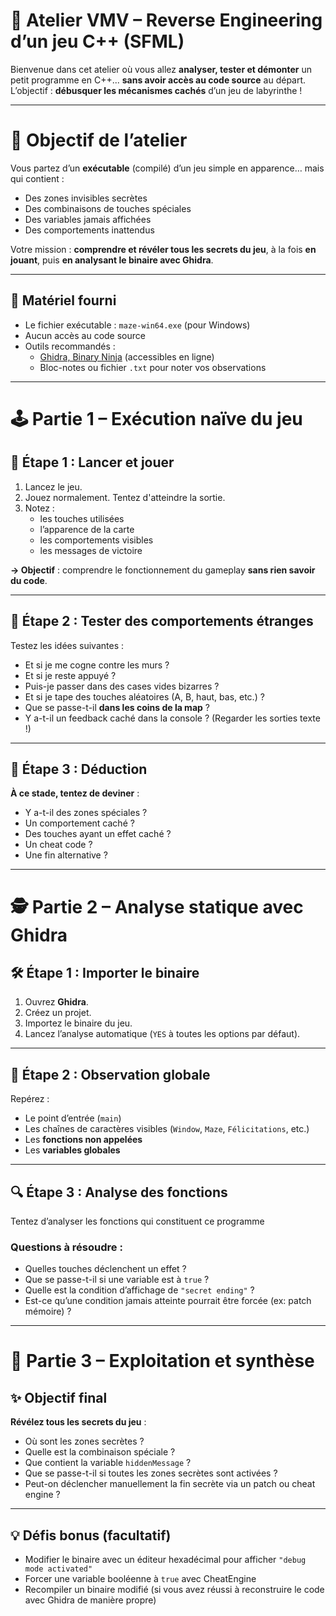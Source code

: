 # 🧠 Atelier VMV – Reverse Engineering d’un jeu C++ (SFML)

Bienvenue dans cet atelier où vous allez **analyser, tester et démonter** un petit programme en C++... **sans avoir accès au code source** au départ. L’objectif : **débusquer les mécanismes cachés** d’un jeu de labyrinthe !

---

# 🎯 Objectif de l’atelier

Vous partez d’un **exécutable** (compilé) d’un jeu simple en apparence… mais qui contient :
* Des zones invisibles secrètes
* Des combinaisons de touches spéciales
* Des variables jamais affichées
* Des comportements inattendus

Votre mission : **comprendre et révéler tous les secrets du jeu**, à la fois **en jouant**, puis **en analysant le binaire avec Ghidra**.

---

## 📁 Matériel fourni

* Le fichier exécutable : `maze-win64.exe` (pour Windows)
* Aucun accès au code source
* Outils recommandés :
  * [Ghidra, Binary Ninja](https://dogbolt.org) (accessibles en ligne)
  * Bloc-notes ou fichier `.txt` pour noter vos observations

---

# 🕹️ Partie 1 – Exécution naïve du jeu

## 🔄 Étape 1 : Lancer et jouer

1. Lancez le jeu.
2. Jouez normalement. Tentez d'atteindre la sortie.
3. Notez :
   * les touches utilisées
   * l’apparence de la carte
   * les comportements visibles
   * les messages de victoire

**→ Objectif** : comprendre le fonctionnement du gameplay **sans rien savoir du code**.

---

## 🧪 Étape 2 : Tester des comportements étranges

Testez les idées suivantes :

* Et si je me cogne contre les murs ?
* Et si je reste appuyé ?
* Puis-je passer dans des cases vides bizarres ?
* Et si je tape des touches aléatoires (A, B, haut, bas, etc.) ?
* Que se passe-t-il **dans les coins de la map** ?
* Y a-t-il un feedback caché dans la console ? (Regarder les sorties texte !)

---

## 🧩 Étape 3 : Déduction

**À ce stade, tentez de deviner** :

* Y a-t-il des zones spéciales ?
* Un comportement caché ?
* Des touches ayant un effet caché ?
* Un cheat code ?
* Une fin alternative ?

---


# 🕵️ Partie 2 – Analyse statique avec Ghidra

## 🛠️ Étape 1 : Importer le binaire

1. Ouvrez **Ghidra**.
2. Créez un projet.
3. Importez le binaire du jeu.
4. Lancez l’analyse automatique (`YES` à toutes les options par défaut).

---

## 🧠 Étape 2 : Observation globale

Repérez :

* Le point d’entrée (`main`)
* Les chaînes de caractères visibles (`Window`, `Maze`, `Félicitations`, etc.)
* Les **fonctions non appelées**
* Les **variables globales** 

---

## 🔍 Étape 3 : Analyse des fonctions

Tentez d’analyser les fonctions qui constituent ce programme

### Questions à résoudre :

* Quelles touches déclenchent un effet ?
* Que se passe-t-il si une variable est à `true` ?
* Quelle est la condition d’affichage de `"secret ending"` ?
* Est-ce qu’une condition jamais atteinte pourrait être forcée (ex: patch mémoire) ?

---

# 🧠 Partie 3 – Exploitation et synthèse

## ✨ Objectif final

**Révélez tous les secrets du jeu** :

* Où sont les zones secrètes ?
* Quelle est la combinaison spéciale ?
* Que contient la variable `hiddenMessage` ?
* Que se passe-t-il si toutes les zones secrètes sont activées ?
* Peut-on déclencher manuellement la fin secrète via un patch ou cheat engine ?

---

## 💡 Défis bonus (facultatif)

* Modifier le binaire avec un éditeur hexadécimal pour afficher `"debug mode activated"`
* Forcer une variable booléenne à `true` avec CheatEngine
* Recompiler un binaire modifié (si vous avez réussi à reconstruire le code avec Ghidra de manière propre)


